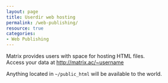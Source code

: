 ```yaml
---
layout: page
title: Userdir web hosting
permalink: /web-publishing/
resource: true
categories:
- Web Publishing
---
```


Matrix provides users with space for hosting HTML files.  
Access your data at <http://matrix.ac/~username> 

Anything located in ```~/public_html``` will be available to the world.